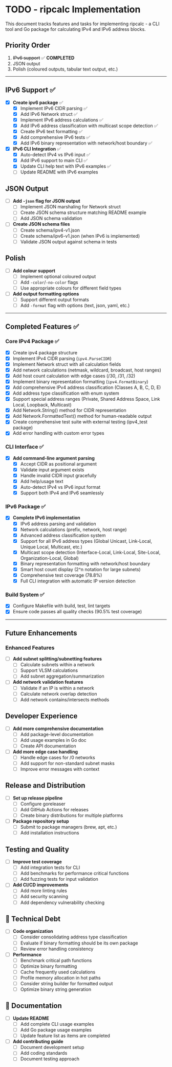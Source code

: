 # TODO - ripcalc Implementation

This document tracks features and tasks for implementing ripcalc - a CLI tool and Go package for calculating IPv4 and IPv6 address blocks.

## Priority Order

1. ~~IPv6 support~~ ✅ **COMPLETED**
2. JSON output
3. Polish (coloured outputs, tabular text output, etc.)

---

## IPv6 Support ✅
- [x] **Create ipv6 package** ✅
  - [x] Implement IPv6 CIDR parsing ✅
  - [x] Add IPv6 Network struct ✅
  - [x] Implement IPv6 address calculations ✅
  - [x] Add IPv6 address classification with multicast scope detection ✅
  - [x] Create IPv6 text formatting ✅
  - [x] Add comprehensive IPv6 tests ✅
  - [x] Add IPv6 binary representation with network/host boundary ✅

- [x] **IPv6 CLI Integration** ✅
  - [x] Auto-detect IPv4 vs IPv6 input ✅
  - [x] Add IPv6 support to main CLI ✅
  - [x] Update CLI help text with IPv6 examples ✅
  - [ ] Update README with IPv6 examples

## JSON Output
- [ ] **Add `-json` flag for JSON output**
  - [ ] Implement JSON marshaling for Network struct
  - [ ] Create JSON schema structure matching README example
  - [ ] Add JSON schema validation

- [ ] **Create JSON schema files**
  - [ ] Create schema/ipv4-v1.json
  - [ ] Create schema/ipv6-v1.json (when IPv6 is implemented)
  - [ ] Validate JSON output against schema in tests

## Polish
- [ ] **Add colour support**
  - [ ] Implement optional coloured output
  - [ ] Add `-color`/`-no-color` flags
  - [ ] Use appropriate colours for different field types

- [ ] **Add output formatting options**
  - [ ] Support different output formats
  - [ ] Add `-format` flag with options (text, json, yaml, etc.)

---

## Completed Features ✅

### Core IPv4 Package ✅
- [x] Create ipv4 package structure
- [x] Implement IPv4 CIDR parsing (`ipv4.ParseCIDR`)
- [x] Implement Network struct with all calculation fields
- [x] Add network calculations (netmask, wildcard, broadcast, host ranges)
- [x] Add host count calculation with edge cases (/30, /31, /32)
- [x] Implement binary representation formatting (`ipv4.FormatBinary`)
- [x] Add comprehensive IPv4 address classification (Classes A, B, C, D, E)
- [x] Add address type classification with enum system
- [x] Support special address ranges (Private, Shared Address Space, Link Local, Loopback, Multicast)
- [x] Add Network.String() method for CIDR representation
- [x] Add Network.FormattedText() method for human-readable output
- [x] Create comprehensive test suite with external testing (ipv4_test package)
- [x] Add error handling with custom error types

### CLI Interface ✅
- [x] **Add command-line argument parsing**
  - [x] Accept CIDR as positional argument
  - [x] Validate input argument exists
  - [x] Handle invalid CIDR input gracefully
  - [x] Add help/usage text
  - [x] Auto-detect IPv4 vs IPv6 input format
  - [x] Support both IPv4 and IPv6 seamlessly

### IPv6 Package ✅
- [x] **Complete IPv6 implementation**
  - [x] IPv6 address parsing and validation
  - [x] Network calculations (prefix, network, host range)
  - [x] Advanced address classification system
  - [x] Support for all IPv6 address types (Global Unicast, Link-Local, Unique Local, Multicast, etc.)
  - [x] Multicast scope detection (Interface-Local, Link-Local, Site-Local, Organization-Local, Global)
  - [x] Binary representation formatting with network/host boundary
  - [x] Smart host count display (2^n notation for large subnets)
  - [x] Comprehensive test coverage (78.8%)
  - [x] Full CLI integration with automatic IP version detection

### Build System ✅
- [x] Configure Makefile with build, test, lint targets
- [x] Ensure code passes all quality checks (90.5% test coverage)

---

## Future Enhancements

### Enhanced Features
- [ ] **Add subnet splitting/subnetting features**
  - [ ] Calculate subnets within a network
  - [ ] Support VLSM calculations
  - [ ] Add subnet aggregation/summarization

- [ ] **Add network validation features**
  - [ ] Validate if an IP is within a network
  - [ ] Calculate network overlap detection
  - [ ] Add network contains/intersects methods

## Developer Experience
- [ ] **Add more comprehensive documentation**
  - [ ] Add package-level documentation
  - [ ] Add usage examples in Go doc
  - [ ] Create API documentation

- [ ] **Add more edge case handling**
  - [ ] Handle edge cases for /0 networks
  - [ ] Add support for non-standard subnet masks
  - [ ] Improve error messages with context

## Release and Distribution
- [ ] **Set up release pipeline**
  - [ ] Configure goreleaser
  - [ ] Add GitHub Actions for releases
  - [ ] Create binary distributions for multiple platforms

- [ ] **Package repository setup**
  - [ ] Submit to package managers (brew, apt, etc.)
  - [ ] Add installation instructions

## Testing and Quality
- [ ] **Improve test coverage**
  - [ ] Add integration tests for CLI
  - [ ] Add benchmarks for performance critical functions
  - [ ] Add fuzzing tests for input validation

- [ ] **Add CI/CD improvements**
  - [ ] Add more linting rules
  - [ ] Add security scanning
  - [ ] Add dependency vulnerability checking

## 🔧 Technical Debt
- [ ] **Code organization**
  - [ ] Consider consolidating address type classification
  - [ ] Evaluate if binary formatting should be its own package
  - [ ] Review error handling consistency

- [ ] **Performance**
  - [ ] Benchmark critical path functions
  - [ ] Optimize binary formatting
  - [ ] Cache frequently used calculations
  - [ ] Profile memory allocation in hot paths
  - [ ] Consider string builder for formatted output
  - [ ] Optimize binary string generation

## 📝 Documentation
- [ ] **Update README**
  - [ ] Add complete CLI usage examples
  - [ ] Add Go package usage examples
  - [ ] Update feature list as items are completed

- [ ] **Add contributing guide**
  - [ ] Document development setup
  - [ ] Add coding standards
  - [ ] Document testing approach
